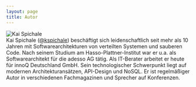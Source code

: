 ```yaml
---
layout: page
title: Autor
---
```


<div>

<div class="portrait">
<img src="spichale.JPG" alt="Kai Spichale"/>
</div>
Kai Spichale (<a href="https://twitter.com/kspichale">@kspichale</a>) beschäftigt sich leidenschaftlich seit mehr als 10 Jahren mit Softwarearchitekturen von verteilten Systemen und sauberen Code. Nach seinem Studium am Hasso-Plattner-Institut war er u.a. als Softwarearchitekt für die adesso AG tätig. Als IT-Berater arbeitet er heute für innoQ Deutschland GmbH. Sein technologischer Schwerpunkt liegt auf modernen Architekturansätzen, API-Design und NoSQL. Er ist regelmäßiger Autor in verschiedenen Fachmagazinen und Sprecher auf Konferenzen.
</div>